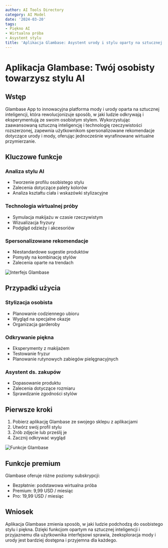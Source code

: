 ```yaml
---
author: AI Tools Directory
category: AI Model
date: '2024-03-20'
tags:
- Piękno AI
- Wirtualna próba
- Asystent stylu
title: 'Aplikacja Glambase: Asystent urody i stylu oparty na sztucznej inteligencji'
---
```


# Aplikacja Glambase: Twój osobisty towarzysz stylu AI

## Wstęp

Glambase App to innowacyjna platforma mody i urody oparta na sztucznej inteligencji, która rewolucjonizuje sposób, w jaki ludzie odkrywają i eksperymentują ze swoim osobistym stylem. Wykorzystując zaawansowaną sztuczną inteligencję i technologię rzeczywistości rozszerzonej, zapewnia użytkownikom spersonalizowane rekomendacje dotyczące urody i mody, oferując jednocześnie wyrafinowane wirtualne przymierzanie.

## Kluczowe funkcje

### Analiza stylu AI
- Tworzenie profilu osobistego stylu
- Zalecenia dotyczące palety kolorów
- Analiza kształtu ciała i wskazówki stylizacyjne

### Technologia wirtualnej próby
- Symulacja makijażu w czasie rzeczywistym
- Wizualizacja fryzury
- Podgląd odzieży i akcesoriów

### Spersonalizowane rekomendacje
- Niestandardowe sugestie produktów
- Pomysły na kombinację stylów
- Zalecenia oparte na trendach

![Interfejs Glambase](ścieżka/do/interfejs-glambase.jpg)

## Przypadki użycia

### Stylizacja osobista
- Planowanie codziennego ubioru
- Wygląd na specjalne okazje
- Organizacja garderoby

### Odkrywanie piękna
- Eksperymenty z makijażem
- Testowanie fryzur
- Planowanie rutynowych zabiegów pielęgnacyjnych

### Asystent ds. zakupów
- Dopasowanie produktu
- Zalecenia dotyczące rozmiaru
- Sprawdzanie zgodności stylów

## Pierwsze kroki

1. Pobierz aplikację Glambase ze swojego sklepu z aplikacjami
2. Utwórz swój profil stylu
3. Zrób zdjęcie lub prześlij je
4. Zacznij odkrywać wygląd

![Funkcje Glambase](ścieżka/do/glambase-features.jpg)

## Funkcje premium

Glambase oferuje różne poziomy subskrypcji:
- Bezpłatnie: podstawowa wirtualna próba
- Premium: 9,99 USD / miesiąc
- Pro: 19,99 USD / miesiąc

## Wniosek

Aplikacja Glambase zmienia sposób, w jaki ludzie podchodzą do osobistego stylu i piękna. Dzięki funkcjom opartym na sztucznej inteligencji i przyjaznemu dla użytkownika interfejsowi sprawia, że ​​eksploracja mody i urody jest bardziej dostępna i przyjemna dla każdego.